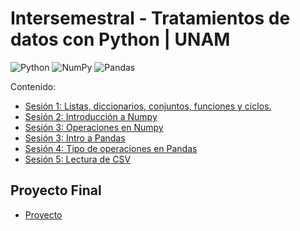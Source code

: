 # Intersemestral - Tratamientos de datos con Python | UNAM
![Python](https://img.shields.io/badge/python-3670A0?style=for-the-badge&logo=python&logoColor=ffdd54)
![NumPy](https://img.shields.io/badge/numpy-%23013243.svg?style=for-the-badge&logo=numpy&logoColor=white)
![Pandas](https://img.shields.io/badge/pandas-%23150458.svg?style=for-the-badge&logo=pandas&logoColor=white)

Contenido:

* <a href='Sesion-01/Sesion-01.ipynb'>Sesión 1: Listas, diccionarios, conjuntos, funciones y ciclos.</a>
* <a href='Sesion-02/Sesion-02.ipynb'>Sesión 2: Introducción a Numpy</a>
* <a href='Sesion-03/Sesion-03.ipynb'>Sesión 3: Operaciones en Numpy</a>
* <a href='Sesion-03/Sesion-03_2.ipynb'>Sesión 3: Intro a Pandas</a>
* <a href='Sesion-04/Sesion-04.ipynb'>Sesión 4: Tipo de operaciones en Pandas</a>
* <a href='Sesion-05/Sesion-05.ipynb'>Sesión 5: Lectura de CSV</a>

## Proyecto Final
* <a href='Proyecto/Proyecto.ipynb'>Proyecto</a>
